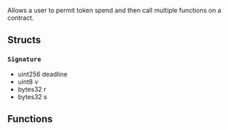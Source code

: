 Allows a user to permit token spend and then call multiple functions on a contract.


## Structs
### `Signature`
  - uint256 deadline
  - uint8 v
  - bytes32 r
  - bytes32 s


## Functions
